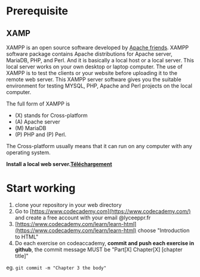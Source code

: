 # Prerequisite 

## XAMP

XAMPP is an open source software developed by [Apache friends](https://www.apachefriends.org/download.html). XAMPP software package contains Apache distributions for Apache server, MariaDB, PHP, and Perl. And it is basically a local host or a local server. This local server works on your own desktop or laptop computer. The use of XAMPP is to test the clients or your website before uploading it to the remote web server. This XAMPP server software gives you the suitable environment for testing MYSQL, PHP, Apache and Perl projects on the local computer.

The full form of XAMPP is 
- (X) stands for Cross-platform
- (A) Apache server
- (M) MariaDB
- (P) PHP and (P) Perl. 

The Cross-platform usually means that it can run on any computer with any operating system.

**Install a local web server.[Téléchargement](https://www.apachefriends.org/fr/download.html)**

# Start working
1. clone your repository in your web directory
2. Go to [https://www.codecademy.com](https://www.codecademy.com/) and create a free account with your email @lyceeppr.fr
2. [https://www.codecademy.com/learn/learn-html](https://www.codecademy.com/learn/learn-html) choose "Introduction to HTML"
3. Do each exercise on codeaccademy, **commit and push each exercise in github**, the commit message MUST be "Part[X] Chapter[X] [chapter title]"

eg.
`git commit -m "Chapter 3 the body"`



